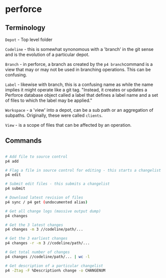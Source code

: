# perforce

## Terminology

`Depot` - Top level folder

`Codeline` - this is somewhat synonomous with a 'branch' in the git sense and is the evolution of a particular depot.

`Branch` - in perforce, a branch as created by the `p4 branch`command is a view that may or may not be used in branching operations. This can be confusing.

`Label` - likewise with branch, this is a confusing name as while the name implies it might operate like a git tag. "Instead, it creates or updates a Perforce database object called a label that defines a label name and a set of files to which the label may be applied."

`Workspace` - a 'view' into a depot, can be a sub path or an aggregation of subpaths. Originally, these were called `clients`.

`View` - is a scope of files that can be affected by an operation.

## Commands

```bash

# Add file to source control
p4 add

# Flag a file in source control for editing - this starts a changelist
p4 edit

# Submit edit files - this submits a changelist
p4 submit

# Download latest revision of files
p4 sync / p4 get (undocumented alias)

# Get all change logs (massive output dump)
p4 changes

# Get the 3 latest changes
p4 changes -m 3 //codeline/path/...

# Get the 3 earliest changes
p4 changes -r -m 3 //codeline/path/...

# Get total number of changes
p4 changes //codeline/path/... | wc -l

# Get description of a particular changelist
p4 -Ztag -F %Description% change -o CHANGENUM

```
